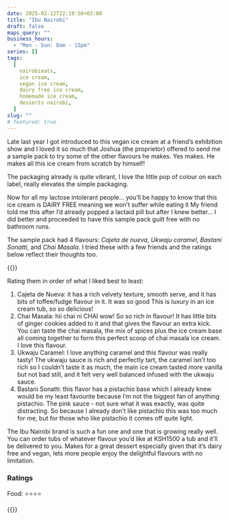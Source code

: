 ```yaml
---
date: 2025-02-12T22:19:50+03:00
title: "Ibu Nairobi"
draft: false
maps_query: ""
business_hours:
  - "Mon - Sun: 8am - 15pm"
series: []
tags:
  [
    nairobieats,
    ice cream,
    vegan ice cream,
    dairy free ice cream,
    homemade ice cream,
    desserts nairobi,
  ]
slug: ""
# featured: true
---
```


Late last year I got introduced to this vegan ice cream at a friend’s exhibition show and I loved it so much that Joshua (the proprietor) offered to send me a sample pack to try some of the other flavours he makes. Yes makes. He makes all this ice cream from scratch by himself!

The packaging already is quite vibrant, I love the little pop of colour on each label, really elevates the simple packaging.

Now for all my lactose intolerant people… you’ll be happy to know that this ice cream is DAIRY FREE meaning we won’t suffer while eating it My friend told me this after I’d already popped a lactaid pill but after I knew better… I did better and proceeded to have this sample pack guilt free with no bathroom runs.

The sample pack had 4 flavours: _Cajeta de nueva_, _Ukwaju caramel_, _Bastani Sonatti_, and _Chai Masala_. I tried these with a few friends and the ratings below reflect their thoughts too.

{{<image-gallery key="ibu" titles="ibu01 ibu02 ibu03 ibu04">}}

Rating them in order of what I liked best to least:

1. Cajeta de Nueva: it has a rich velvety texture, smooth serve, and it has bits of toffee/fudge flavour in it. It was so good This is luxury in an ice cream tub, so so delicious!
2. Chai Masala: hii chai ni CHAI wow! So so rich in flavour! It has little bits of ginger cookies added to it and that gives the flavour an extra kick. You can taste the chai masala, the mix of spices plus the ice cream base all coming together to form this perfect scoop of chai masala ice cream. I love this flavour.
3. Ukwaju Caramel: I love anything caramel and this flavour was really tasty! The ukwaju sauce is rich and perfectly tart, the caramel isn’t too rich so I couldn’t taste it as much, the main ice cream tasted more vanilla but not bad still, and it felt very well balanced infused with the ukwaju sauce.
4. Bastani Sonatti: this flavor has a pistachio base which I already knew would be my least favourite because I’m not the biggest fan of anything pistachio. The pink sauce - not sure what it was exactly, was quite distracting. So because I already don’t like pistachio this was too much for me, but for those who like pistachio it comes off quite light.

The Ibu Nairobi brand is such a fun one and one that is growing really well. You can order tubs of whatever flavour you’d like at KSH1500 a tub and it’ll be delivered to you. Makes for a great dessert especially given that it’s dairy free and vegan, lets more people enjoy the delightful flavours with no limitation.

### Ratings

Food: ⭐️⭐️⭐️⭐️<br>

{{<remote-image-gallery key="">}}
